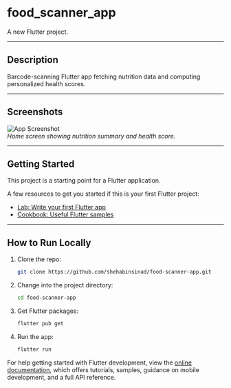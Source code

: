 # food_scanner_app

A new Flutter project.

---

## Description  
Barcode-scanning Flutter app fetching nutrition data and computing personalized health scores.

---

## Screenshots  
![App Screenshot](./screenshots/home.png)  
*Home screen showing nutrition summary and health score.*

---

## Getting Started

This project is a starting point for a Flutter application.

A few resources to get you started if this is your first Flutter project:

- [Lab: Write your first Flutter app](https://docs.flutter.dev/get-started/codelab)  
- [Cookbook: Useful Flutter samples](https://docs.flutter.dev/cookbook)

---

## How to Run Locally

1. Clone the repo:  
   ```bash
   git clone https://github.com/shehabinsinad/food-scanner-app.git
2. Change into the project directory:
   ```bash
   cd food-scanner-app
3. Get Flutter packages:
   ```bash
   flutter pub get
4. Run the app:
    ```bash
    flutter run

For help getting started with Flutter development, view the
[online documentation](https://docs.flutter.dev/), which offers tutorials,
samples, guidance on mobile development, and a full API reference.
